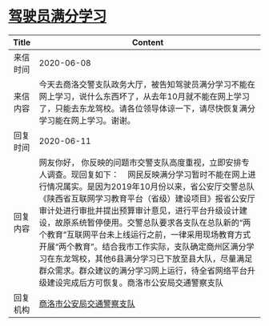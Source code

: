 # <a href="http://www.shangluo.gov.cn/zmhd/ldxxxx.jsp?urltype=leadermail.LeaderMailContentUrl&wbtreeid=1112&leadermailid=5999">驾驶员满分学习</a>
| Title |                                                                                                                                                  Content                                                                                                                                                   |
|:-----:|------------------------------------------------------------------------------------------------------------------------------------------------------------------------------------------------------------------------------------------------------------------------------------------------------------|
| 来信时间  | 2020-06-08                                                                                                                                                                                                                                                                                                 |
| 来信内容  | 今天去商洛交警支队政务大厅，被告知驾驶员满分学习不能在网上学习，说什么东西坏了，从去年10月就不能在网上学习了，只能去东龙驾校。请各位领导体谅一下，请尽快恢复满分学习能在网上学习。谢谢。                                                                                                                                                                                                              |
| 回复时间  | 2020-06-11                                                                                                                                                                                                                                                                                                 |
| 回复内容  | 网友你好， 你反映的问题市交警支队高度重视，立即安排专人调查。现回复如下：    网民反映满分学习暂时不能在网上进行情况属实。是因为2019年10月份以来，省公安厅交警总队《陕西省互联网学习教育平台（省级）建设项目》报省公安厅审计处进行审批并提出预算审计意见，进行平台升级设计建设，故原系统暂停使用。交警总队要求各支队在总队新的“两个教育”互联网平台未上线运行之前，一律采用现场教育方式开展“两个教育”。结合我市工作实际，支队确定商州区满分学习在东龙驾校，其他6县满分学习已下放至县大队，尽量满足群众需求。群众建议的满分学习网上运行，待全省网络平台升级建设完成后方可恢复。商洛市公安局交通警察支队 |
| 回复机构  | <a href="../../categories/agencies/商洛市公安局交通警察支队.md">商洛市公安局交通警察支队</a>                                                                                                                                                                                                                                         |